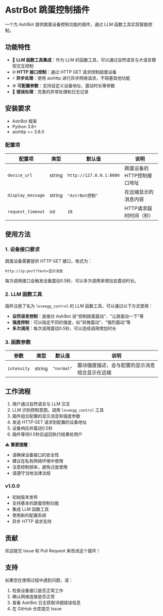 # AstrBot 跳蛋控制插件

一个为 AstrBot 提供跳蛋设备控制功能的插件，通过 LLM 函数工具实现智能控制。

## 功能特性

- 🎯 **LLM 函数工具集成**：作为 LLM 的函数工具，可以通过自然语言与大语言模型交互控制
- 🌐 **HTTP 接口控制**：通过 HTTP GET 请求控制跳蛋设备
- ⚡ **异步处理**：使用 aiohttp 进行异步网络请求，不阻塞其他功能
- ⚙️ **可配置参数**：支持自定义设备地址、震动时长等参数
- 🔧 **错误处理**：完善的异常处理和日志记录

## 安装要求

- AstrBot 框架
- Python 3.8+
- aiohttp >= 3.8.0


### 配置项

| 配置项 | 类型 | 默认值 | 说明 |
|--------|------|--------|------|
| `device_url` | string | `http://127.0.0.1:8080` | 跳蛋设备的HTTP控制接口地址 |
| `display_message` | string | `"AstrBot控制"` | 在远端显示的消息内容 |
| `request_timeout` | int | `10` | HTTP请求超时时间（秒） |



## 使用方法

### 1. 设备接口要求

跳蛋设备需要提供 HTTP GET 接口，格式为：
```
http://ip:port?text=显示消息
```

每次调用接口会触发设备震动0.5秒，可以多次调用来增加总震动时长。

### 2. LLM 函数工具

插件注册了名为 `loveegg_control` 的 LLM 函数工具，可以通过以下方式使用：

- **自然语言控制**：直接对 AstrBot 说"控制跳蛋震动"、"让跳蛋动一下"等
- **强度控制**：可以指定不同的强度，如"轻微震动"、"强烈震动"等
- **多次调用**：每次调用震动0.5秒，可以连续调用增加时长

### 3. 函数参数

| 参数 | 类型 | 默认值 | 说明 |
|------|------|--------|------|
| `intensity` | string | `"normal"` | 震动强度描述，会与配置的显示消息组合显示在远端 |

## 工作流程

1. 用户通过自然语言与 LLM 交互
2. LLM 识别控制意图，调用 `loveegg_control` 工具
3. 插件组合配置的显示消息和强度参数
4. 发送 HTTP GET 请求到配置的设备地址
5. 设备响应并震动0.5秒
6. 插件等待0.5秒后返回执行结果给用户


⚠️ **重要提醒**：
- 请确保设备接口的安全性
- 建议在私有网络环境中使用
- 注意控制频率，避免过度使用
- 请遵守当地法律法规

### v1.0.0
- 初始版本发布
- 支持基本的跳蛋控制功能
- 集成 LLM 函数工具
- 使用新的配置系统
- 异步 HTTP 请求支持

## 贡献

欢迎提交 Issue 和 Pull Request 来改进这个插件！

## 支持

如果您在使用过程中遇到问题，请：
1. 检查设备接口是否正常工作
2. 确认网络连接是否正常
3. 查看 AstrBot 日志获取详细错误信息
4. 在 GitHub 仓库提交 Issue
